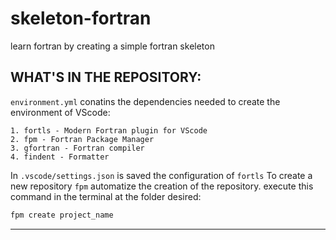 # skeleton-fortran
learn fortran by creating a simple fortran skeleton

## WHAT'S IN THE REPOSITORY:
`environment.yml` conatins the dependencies needed to create the environment of VScode:
    
    1. fortls - Modern Fortran plugin for VScode
    2. fpm - Fortran Package Manager
    3. gfortran - Fortran compiler
    4. findent - Formatter


In `.vscode/settings.json` is saved the configuration of `fortls`
To create a new repository `fpm` automatize the creation of the repository. execute this command in the terminal at the folder desired:

```bash
fpm create project_name
```


---
